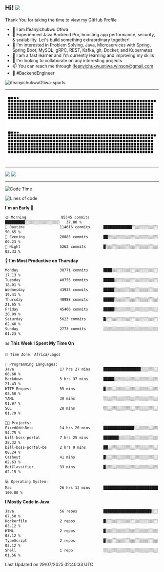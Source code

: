 <!-- BLOG-POST-LIST:START --><!-- BLOG-POST-LIST:END -->

## Hi! <img src="https://media.giphy.com/media/hvRJCLFzcasrR4ia7z/giphy.gif" width="4%"> 

Thank You for taking the time to view my GitHub Profile

- 👋 I am Ifeanyichukwu Otiwa
- 🚀 Experienced Java Backend Pro, boosting app performance, security, & scalability. Let's build something extraordinary together!
- 👀 I'm interested in Problem Solving, Java, Microservices with Spring, Spring Boot, MySQL, gRPC, REST, Kafka, git, Docker, and Kubernetes
- 🌱 I am a fast learner and I'm currently learning and improving my skills
- 💞️ I'm looking to collaborate on any interesting projects
- 📫 You can reach me through ifeanyichukwuotiwa.winson@gmail.com
- 🚀 #BackendEngineer

<p align="left" marginTop="10px"> <img src="https://komarev.com/ghpvc/?username=ifeanyichukwuOtiwa-sports&label=Profile%20views&color=0e75b6&style=for-the-badge" alt="ifeanyichukwuOtiwa-sports" /> </p>

***

<!--🐍📈SNAKEGRAPH / 🌐WEBSITE: https://github.com/Platane/snk -->
![github contribution grid snake animation](https://raw.githubusercontent.com/ifeanyichukwuOtiwa-sports/ifeanyichukwuOtiwa-sports/output/github-contribution-grid-snake-dark.svg#gh-dark-mode-only)![github contribution grid snake animation](https://raw.githubusercontent.com/ifeanyichukwuOtiwa-sports/ifeanyichukwuOtiwa-sports/output/github-contribution-grid-snake.svg#gh-light-mode-only)

***

<p float="left">
  <img float="left" src="https://github-readme-stats.vercel.app/api?username=ifeanyichukwuOtiwa-sports&count_private=true&include_all_commits=true&theme=react&show_icons=true" />
  <img float="right" src="https://github-readme-stats.vercel.app/api/top-langs/?username=ifeanyichukwuOtiwa-sports&layout=compact&show_icons=true&theme=react" /> 
</p>

***



<!--START_SECTION:waka-->
![Code Time](http://img.shields.io/badge/Code%20Time-4%2C016%20hrs%2035%20mins-blue)

![Lines of code](https://img.shields.io/badge/From%20Hello%20World%20I%27ve%20Written-61.1%20million%20lines%20of%20code-blue)

**I'm an Early 🐤** 

```text
🌞 Morning                85545 commits       █████████░░░░░░░░░░░░░░░░   37.80 % 
🌆 Daytime                114616 commits      █████████████░░░░░░░░░░░░   50.65 % 
🌃 Evening                20885 commits       ██░░░░░░░░░░░░░░░░░░░░░░░   09.23 % 
🌙 Night                  5263 commits        █░░░░░░░░░░░░░░░░░░░░░░░░   02.33 % 
```
📅 **I'm Most Productive on Thursday** 

```text
Monday                   38771 commits       ████░░░░░░░░░░░░░░░░░░░░░   17.13 % 
Tuesday                  40755 commits       █████░░░░░░░░░░░░░░░░░░░░   18.01 % 
Wednesday                43933 commits       █████░░░░░░░░░░░░░░░░░░░░   19.41 % 
Thursday                 48988 commits       █████░░░░░░░░░░░░░░░░░░░░   21.65 % 
Friday                   45466 commits       █████░░░░░░░░░░░░░░░░░░░░   20.09 % 
Saturday                 5623 commits        █░░░░░░░░░░░░░░░░░░░░░░░░   02.48 % 
Sunday                   2773 commits        ░░░░░░░░░░░░░░░░░░░░░░░░░   01.23 % 
```


📊 **This Week I Spent My Time On** 

```text
🕑︎ Time Zone: Africa/Lagos

💬 Programming Languages: 
Java                     17 hrs 27 mins      █████████████████░░░░░░░░   66.60 % 
Markdown                 5 hrs 37 mins       █████░░░░░░░░░░░░░░░░░░░░   21.43 % 
HTTP Request             55 mins             █░░░░░░░░░░░░░░░░░░░░░░░░   03.50 % 
YAML                     30 mins             ░░░░░░░░░░░░░░░░░░░░░░░░░   01.97 % 
SQL                      28 mins             ░░░░░░░░░░░░░░░░░░░░░░░░░   01.79 % 

🐱‍💻 Projects: 
FixedOddsBets            14 hrs 20 mins      ██████████████░░░░░░░░░░░   54.75 % 
bill-boss-portal         7 hrs 25 mins       ███████░░░░░░░░░░░░░░░░░░   28.32 % 
bill-boss-portal-be      2 hrs 9 mins        ██░░░░░░░░░░░░░░░░░░░░░░░   08.24 % 
Cashout                  41 mins             █░░░░░░░░░░░░░░░░░░░░░░░░   02.63 % 
BetClassifier            33 mins             █░░░░░░░░░░░░░░░░░░░░░░░░   02.15 % 

💻 Operating System: 
Mac                      26 hrs 12 mins      █████████████████████████   100.00 % 
```

**I Mostly Code in Java** 

```text
Java                     56 repos            ██████████████████████░░░   87.50 % 
Dockerfile               2 repos             █░░░░░░░░░░░░░░░░░░░░░░░░   03.12 % 
HTML                     2 repos             █░░░░░░░░░░░░░░░░░░░░░░░░   03.12 % 
TypeScript               2 repos             █░░░░░░░░░░░░░░░░░░░░░░░░   03.12 % 
Shell                    1 repo              ░░░░░░░░░░░░░░░░░░░░░░░░░   01.56 % 
```




 Last Updated on 29/07/2025 02:40:33 UTC
<!--END_SECTION:waka-->

<!--
<p align="center">
![trophy](https://github-profile-trophy.vercel.app/?username=ifeanyichukwuOtiwa-sports&theme=onedark) (https://github.com/ryo-ma/github-profile-trophy)
</p>
-->

<!---
ifeanyi-otiwa/ifeanyi-otiwa is a ✨ special ✨ repository because its `README.md` (this file) appears on your GitHub profile.
You can click the Preview link to take a look at your changes.
--->
